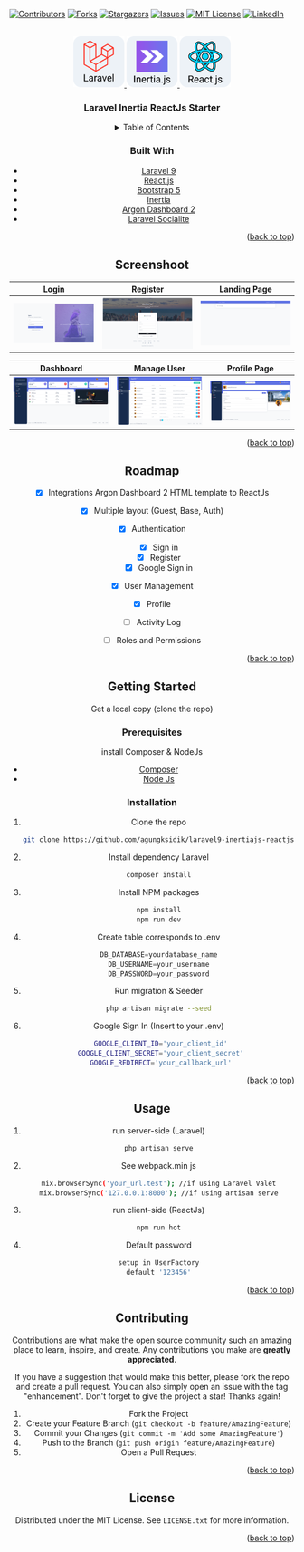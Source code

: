 <div id="top"></div>
<!--
*** Thanks for checking out the Best-README-Template. If you have a suggestion
*** that would make this better, please fork the repo and create a pull request
*** or simply open an issue with the tag "enhancement".
*** Don't forget to give the project a star!
*** Thanks again! Now go create something AMAZING! :D
-->



<!-- PROJECT SHIELDS -->
<!--
*** I'm using markdown "reference style" links for readability.
*** Reference links are enclosed in brackets [ ] instead of parentheses ( ).
*** See the bottom of this document for the declaration of the reference variables
*** for contributors-url, forks-url, etc. This is an optional, concise syntax you may use.
*** https://www.markdownguide.org/basic-syntax/#reference-style-links
-->
[![Contributors][contributors-shield]][contributors-url]
[![Forks][forks-shield]][forks-url]
[![Stargazers][stars-shield]][stars-url]
[![Issues][issues-shield]][issues-url]
[![MIT License][license-shield]][license-url]
[![LinkedIn][linkedin-shield]][linkedin-url]



<!-- PROJECT LOGO -->
<br />
<div align="center">
  <a href="https://github.com/agungksidik/laravel9-inertiajs-reactjs-starter">
    <img src="https://raw.githubusercontent.com/agungksidik/public-assets/master/logo/laravel-logo.png" alt="Logo" width="90" height="90">
  </a>
  <a href="https://github.com/agungksidik/laravel9-inertiajs-reactjs-starter">
    <img src="https://raw.githubusercontent.com/agungksidik/public-assets/master/logo/inertiajs-logo.png" alt="Logo" width="90" height="90">
  </a>
  <a href="https://github.com/agungksidik/laravel9-inertiajs-reactjs-starter">
    <img src="https://raw.githubusercontent.com/agungksidik/public-assets/master/logo/reactjs-logo.png" alt="Logo" width="90" height="90">
  </a>

<h3 align="center">Laravel Inertia ReactJs Starter</h3>



<!-- TABLE OF CONTENTS -->
<details>
  <summary>Table of Contents</summary>
  <ol>
    <li>
      <a href="#about-the-project">About The Project</a>
      <ul>
        <li><a href="#built-with">Built With</a></li>
      </ul>
    </li>
    <li><a href="#screenshoot">Screenshoot</a></li>
    <li><a href="#roadmap">Roadmap</a></li>
    <li>
      <a href="#getting-started">Getting Started</a>
      <ul>
        <li><a href="#prerequisites">Prerequisites</a></li>
        <li><a href="#installation">Installation</a></li>
      </ul>
    </li>
    <li><a href="#usage">Usage</a></li>
    <li><a href="#contributing">Contributing</a></li>
    <li><a href="#license">License</a></li>
    <li><a href="#contact">Contact</a></li>
    <li><a href="#acknowledgments">Acknowledgments</a></li>
  </ol>
</details>


### Built With

* [Laravel 9](https://laravel.com)
* [React.js](https://reactjs.org/)
* [Bootstrap 5](https://getbootstrap.com)
* [Inertia](https://inertiajs.com/)
* [Argon Dashboard 2](https://www.creative-tim.com/product/argon-dashboard)
* [Laravel Socialite](https://github.com/laravel/socialite)

<p align="right">(<a href="#top">back to top</a>)</p>

## Screenshoot

| Login | Register | Landing Page |
| --- | --- | --- |
| [![Login](https://raw.githubusercontent.com/agungksidik/public-assets/master/laravel9-inertiajs-reactjs-starter/login_page.png)](#) | [![Register](https://raw.githubusercontent.com/agungksidik/public-assets/master/laravel9-inertiajs-reactjs-starter/register_page.png)](#) | [![Landing Page](https://raw.githubusercontent.com/agungksidik/public-assets/master/laravel9-inertiajs-reactjs-starter/home_page.png)](#) |

| Dashboard | Manage User | Profile Page |
| --- | --- | --- |
| [![Dashboard](https://raw.githubusercontent.com/agungksidik/public-assets/master/laravel9-inertiajs-reactjs-starter/dashboard_page.png)](#) | [![Manage User](https://raw.githubusercontent.com/agungksidik/public-assets/master/laravel9-inertiajs-reactjs-starter/manage_user.png)](#) | [![Profile Page](https://raw.githubusercontent.com/agungksidik/public-assets/master/laravel9-inertiajs-reactjs-starter/profile_page.png)](#) |

<p align="right">(<a href="#top">back to top</a>)</p>

<!-- ROADMAP -->
## Roadmap

- [x] Integrations Argon Dashboard 2 HTML template to ReactJs
- [x] Multiple layout (Guest, Base, Auth)
- [x] Authentication
    - [x] Sign in
    - [x] Register 
    - [x] Google Sign in 
- [x] User Management
- [x] Profile
- [ ] Activity Log
- [ ] Roles and Permissions


<p align="right">(<a href="#top">back to top</a>)</p>

<!-- GETTING STARTED -->
## Getting Started

Get a local copy (clone the repo)

### Prerequisites

install Composer & NodeJs 

- [Composer](https://getcomposer.org/doc/00-intro.md)
- [Node Js](https://nodejs.org/en/download/)

### Installation

1. Clone the repo
   ```sh
   git clone https://github.com/agungksidik/laravel9-inertiajs-reactjs-starter.git
   ```
2. Install dependency Laravel
   ```sh
   composer install
   ```
3. Install NPM packages
   ```sh
   npm install
   npm run dev
   ```
4. Create table corresponds to .env
    ```js    
    DB_DATABASE=yourdatabase_name
    DB_USERNAME=your_username
    DB_PASSWORD=your_password
   ```
5. Run migration & Seeder
   ```sh
   php artisan migrate --seed
   ```
6. Google Sign In (Insert to your .env)
   ```sh
    GOOGLE_CLIENT_ID='your_client_id'
    GOOGLE_CLIENT_SECRET='your_client_secret'
    GOOGLE_REDIRECT='your_callback_url'
   ```
<p align="right">(<a href="#top">back to top</a>)</p>



<!-- USAGE EXAMPLES -->
## Usage

1. run server-side (Laravel)
   ```sh
   php artisan serve
   ```
2. See webpack.min js 
   ```sh
   mix.browserSync('your_url.test'); //if using Laravel Valet
   mix.browserSync('127.0.0.1:8000'); //if using artisan serve
   ```
3. run client-side (ReactJs)
   ```sh
   npm run hot
   ```
4. Default password
   ```sh
   setup in UserFactory
   default '123456'
   ```
   

<p align="right">(<a href="#top">back to top</a>)</p>

<!-- CONTRIBUTING -->
## Contributing

Contributions are what make the open source community such an amazing place to learn, inspire, and create. Any contributions you make are **greatly appreciated**.

If you have a suggestion that would make this better, please fork the repo and create a pull request. You can also simply open an issue with the tag "enhancement".
Don't forget to give the project a star! Thanks again!

1. Fork the Project
2. Create your Feature Branch (`git checkout -b feature/AmazingFeature`)
3. Commit your Changes (`git commit -m 'Add some AmazingFeature'`)
4. Push to the Branch (`git push origin feature/AmazingFeature`)
5. Open a Pull Request

<p align="right">(<a href="#top">back to top</a>)</p>



<!-- LICENSE -->
## License

Distributed under the MIT License. See `LICENSE.txt` for more information.

<p align="right">(<a href="#top">back to top</a>)</p>






<!-- MARKDOWN LINKS & IMAGES -->
<!-- https://www.markdownguide.org/basic-syntax/#reference-style-links -->
[contributors-shield]: https://img.shields.io/github/contributors/agungksidik/laravel9-inertiajs-reactjs-starter.svg?style=for-the-badge
[contributors-url]: https://github.com/agungksidik/laravel9-inertiajs-reactjs-starter/graphs/contributors
[forks-shield]: https://img.shields.io/github/forks/agungksidik/laravel9-inertiajs-reactjs-starter.svg?style=for-the-badge
[forks-url]: https://github.com/agungksidik/laravel9-inertiajs-reactjs-starter/network/members
[stars-shield]: https://img.shields.io/github/stars/agungksidik/laravel9-inertiajs-reactjs-starter.svg?style=for-the-badge
[stars-url]: https://github.com/agungksidik/laravel9-inertiajs-reactjs-starter/stargazers
[issues-shield]: https://img.shields.io/github/issues/agungksidik/laravel9-inertiajs-reactjs-starter.svg?style=for-the-badge
[issues-url]: https://github.com/agungksidik/laravel9-inertiajs-reactjs-starter/issues
[license-shield]: https://img.shields.io/github/license/agungksidik/laravel9-inertiajs-reactjs-starter.svg?style=for-the-badge
[license-url]: https://github.com/agungksidik/laravel9-inertiajs-reactjs-starter/blob/master/LICENSE.txt
[linkedin-shield]: https://img.shields.io/badge/-LinkedIn-black.svg?style=for-the-badge&logo=linkedin&colorB=555
[linkedin-url]: https://www.linkedin.com/in/agung-sidik-muhamad-5b427620b/
[product-screenshot]: https://raw.githubusercontent.com/agungksidik/laravel9-inertiajs-reactjs-starter/master/images/screenshoot1.png
